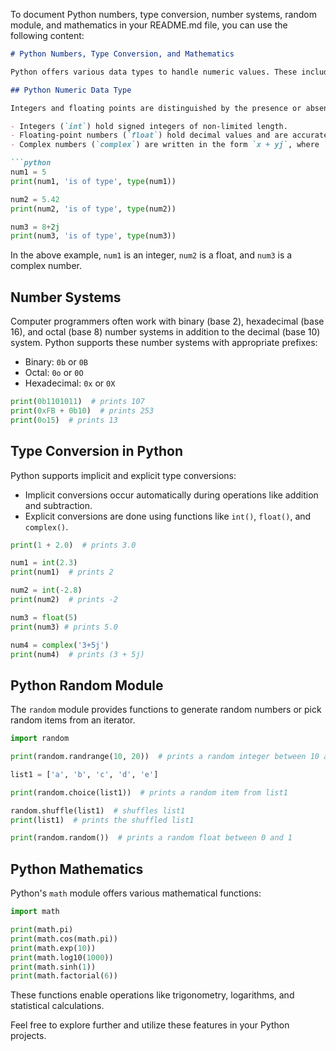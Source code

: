 To document Python numbers, type conversion, number systems, random module, and mathematics in your README.md file, you can use the following content:

```markdown
# Python Numbers, Type Conversion, and Mathematics

Python offers various data types to handle numeric values. These include integers, floating-point numbers, and complex numbers, each with its own characteristics and uses.

## Python Numeric Data Type

Integers and floating points are distinguished by the presence or absence of a decimal point:

- Integers (`int`) hold signed integers of non-limited length.
- Floating-point numbers (`float`) hold decimal values and are accurate up to 15 decimal places.
- Complex numbers (`complex`) are written in the form `x + yj`, where `x` is the real part and `y` is the imaginary part.

```python
num1 = 5
print(num1, 'is of type', type(num1))

num2 = 5.42
print(num2, 'is of type', type(num2))

num3 = 8+2j
print(num3, 'is of type', type(num3))
```

In the above example, `num1` is an integer, `num2` is a float, and `num3` is a complex number.

## Number Systems

Computer programmers often work with binary (base 2), hexadecimal (base 16), and octal (base 8) number systems in addition to the decimal (base 10) system. Python supports these number systems with appropriate prefixes:

- Binary: `0b` or `0B`
- Octal: `0o` or `0O`
- Hexadecimal: `0x` or `0X`

```python
print(0b1101011)  # prints 107
print(0xFB + 0b10)  # prints 253
print(0o15)  # prints 13
```

## Type Conversion in Python

Python supports implicit and explicit type conversions:

- Implicit conversions occur automatically during operations like addition and subtraction.
- Explicit conversions are done using functions like `int()`, `float()`, and `complex()`.

```python
print(1 + 2.0)  # prints 3.0

num1 = int(2.3)
print(num1)  # prints 2

num2 = int(-2.8)
print(num2)  # prints -2

num3 = float(5)
print(num3) # prints 5.0

num4 = complex('3+5j')
print(num4)  # prints (3 + 5j)
```

## Python Random Module

The `random` module provides functions to generate random numbers or pick random items from an iterator.

```python
import random

print(random.randrange(10, 20))  # prints a random integer between 10 and 19

list1 = ['a', 'b', 'c', 'd', 'e']

print(random.choice(list1))  # prints a random item from list1

random.shuffle(list1)  # shuffles list1
print(list1)  # prints the shuffled list1

print(random.random())  # prints a random float between 0 and 1
```

## Python Mathematics

Python's `math` module offers various mathematical functions:

```python
import math

print(math.pi)
print(math.cos(math.pi))
print(math.exp(10))
print(math.log10(1000))
print(math.sinh(1))
print(math.factorial(6))
```

These functions enable operations like trigonometry, logarithms, and statistical calculations.

Feel free to explore further and utilize these features in your Python projects.
